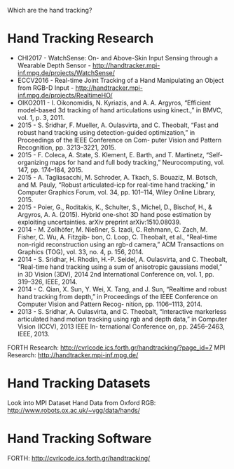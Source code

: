 
Which are the hand tracking?

# Hand Tracking Research

* CHI2017 - WatchSense: On- and Above-Skin Input Sensing through a Wearable Depth Sensor  - http://handtracker.mpi-inf.mpg.de/projects/WatchSense/
* ECCV2016 - Real-time Joint Tracking of a Hand Manipulating an Object from RGB-D Input - http://handtracker.mpi-inf.mpg.de/projects/RealtimeHO/
* OIKO2011 - I. Oikonomidis, N. Kyriazis, and A. A. Argyros, “Efficient model-based 3d tracking of hand articulations using kinect.,” in BMVC, vol. 1, p. 3, 2011.
* 2015 -  S. Sridhar, F. Mueller, A. Oulasvirta, and C. Theobalt, “Fast and robust hand tracking using detection-guided optimization,” in Proceedings of the IEEE Conference on Com- puter Vision and Pattern Recognition, pp. 3213–3221, 2015.
* 2015 - F. Coleca, A. State, S. Klement, E. Barth, and T. Martinetz, “Self-organizing maps for hand and full body tracking,” Neurocomputing, vol. 147, pp. 174–184, 2015.
* 2015 - A. Tagliasacchi, M. Schroder, A. Tkach, S. Bouaziz, M. Botsch, and M. Pauly, “Robust articulated-icp for real-time hand tracking,” in Computer Graphics Forum, vol. 34, pp. 101–114, Wiley Online Library, 2015.
* 2015 - Poier, G., Roditakis, K., Schulter, S., Michel, D., Bischof, H., & Argyros, A. A. (2015). Hybrid one-shot 3D hand pose estimation by exploiting uncertainties. arXiv preprint arXiv:1510.08039.
* 2014 - M. Zollhöfer, M. Nießner, S. Izadi, C. Rehmann, C. Zach, M. Fisher, C. Wu, A. Fitzgib- bon, C. Loop, C. Theobalt, et al., “Real-time non-rigid reconstruction using an rgb-d camera,” ACM Transactions on Graphics (TOG), vol. 33, no. 4, p. 156, 2014.
* 2014 - S. Sridhar, H. Rhodin, H.-P. Seidel, A. Oulasvirta, and C. Theobalt, “Real-time hand tracking using a sum of anisotropic gaussians model,” in 3D Vision (3DV), 2014 2nd International Conference on, vol. 1, pp. 319–326, IEEE, 2014.
* 2014 - C. Qian, X. Sun, Y. Wei, X. Tang, and J. Sun, “Realtime and robust hand tracking from depth,” in Proceedings of the IEEE Conference on Computer Vision and Pattern Recog- nition, pp. 1106–1113, 2014.
* 2013 - S. Sridhar, A. Oulasvirta, and C. Theobalt, “Interactive markerless articulated hand motion tracking using rgb and depth data,” in Computer Vision (ICCV), 2013 IEEE In- ternational Conference on, pp. 2456–2463, IEEE, 2013.

FORTH Research: http://cvrlcode.ics.forth.gr/handtracking/?page_id=7
MPI Research: http://handtracker.mpi-inf.mpg.de/

# Hand Tracking Datasets

Look into MPI Dataset
Hand Data from Oxford RGB: http://www.robots.ox.ac.uk/~vgg/data/hands/

# Hand Tracking Software

FORTH: http://cvrlcode.ics.forth.gr/handtracking/
